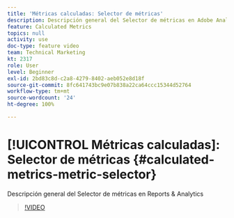 ```yaml
---
title: 'Métricas calculadas: Selector de métricas'
description: Descripción general del Selector de métricas en Adobe Analytics
feature: Calculated Metrics
topics: null
activity: use
doc-type: feature video
team: Technical Marketing
kt: 2317
role: User
level: Beginner
exl-id: 2bd83c8d-c2a8-4279-8402-aeb052e8d18f
source-git-commit: 8fc641743bc9e07b838a22ca64ccc15344d52764
workflow-type: tm+mt
source-wordcount: '24'
ht-degree: 100%

---
```


# [!UICONTROL Métricas calculadas]: Selector de métricas {#calculated-metrics-metric-selector}

Descripción general del Selector de métricas en Reports &amp; Analytics

>[!VIDEO](https://video.tv.adobe.com/v/25410/?quality=12&learn=on)
